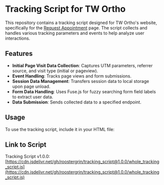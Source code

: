 # Tracking Script for TW Ortho

This repository contains a tracking script designed for TW Ortho's website, specifically for the [Request Appointment](https://www.twortho.com/contact-us/request-appointment/) page. The script collects and handles various tracking parameters and events to help analyze user interactions.

## Features

- **Initial Page Visit Data Collection**: Captures UTM parameters, referrer source, and visit type (initial or pageview).
- **Event Handling**: Tracks page views and form submissions.
- **Session Data Management**: Transfers session data to local storage upon page unload.
- **Form Data Handling**: Uses Fuse.js for fuzzy searching form field labels to extract user data.
- **Data Submission**: Sends collected data to a specified endpoint.

## Usage

To use the tracking script, include it in your HTML file:

## Link to Script
Tracking Script v1.0.0: [https://cdn.jsdelivr.net/gh/roostergrin/tracking_script@1.0.0/whole_tracking_script.js](https://cdn.jsdelivr.net/gh/roostergrin/tracking_script@1.0.0/whole_tracking_script.js)
<script>

## Additional Information
For more information on how to use jsDelivr to load GitHub releases, commits, or branches, visit [jsDelivr Documentation](https://www.jsdelivr.com/?docs=gh).